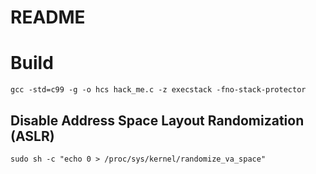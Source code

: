 README
======

# Build

`gcc -std=c99 -g -o hcs hack_me.c -z execstack -fno-stack-protector`

## Disable Address Space Layout Randomization (ASLR)

`sudo sh -c "echo 0 > /proc/sys/kernel/randomize_va_space"`

